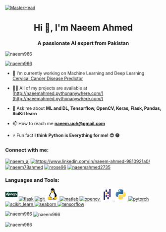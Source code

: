 [![MasterHead](https://media-exp1.licdn.com/dms/image/C4E16AQGDLURwP-MxHQ/profile-displaybackgroundimage-shrink_350_1400/0/1624432677770?e=1639008000&v=beta&t=BWvsqjIVnIKpjYocWZJQz6CKeyahHC6WDPqE6_Lpo20)](https://media-exp1.licdn.com/dms/image/C5616AQEirxLENwyb6g/profile-displaybackgroundimage-shrink_350_1400/0/1641455906576?e=1646870400&v=beta&t=6hEjmZLAGNZ2g3goR8d-e4BIYfyNkevZKssb4vNwmaE)
<h1 align="center">Hi 👋, I'm Naeem Ahmed</h1>
<h3 align="center">A passionate AI expert from Pakistan</h3>

<p align="left"> <img src="https://komarev.com/ghpvc/?username=naeem966&label=Profile%20views&color=0e75b6&style=flat" alt="naeem966" /> </p>

<p align="left"> <a href="https://github.com/ryo-ma/github-profile-trophy"><img src="https://github-profile-trophy.vercel.app/?username=naeem966" alt="naeem966" /></a> </p>

- 🔭 I’m currently working on Machine Learning and Deep Learning [Cervical Cancer Disease Predictor](http://naeemahmed.pythonanywhere.com/)

- 👨‍💻 All of my projects are available at [http://naeemahmed.pythonanywhere.com/](http://naeemahmed.pythonanywhere.com/)

- 💬 Ask me about **ML and DL, Tensorflow, OpenCV, Keras, Flask, Pandas, SciKit learn**

- 📫 How to reach me **naeem.uoh@gmail.com**

- ⚡ Fun fact **I think Python is Everything for me! 😍 😁**

<h3 align="left">Connect with me:</h3>
<p align="left">
<a href="https://twitter.com/naeem_ai" target="blank"><img align="center" src="https://raw.githubusercontent.com/rahuldkjain/github-profile-readme-generator/master/src/images/icons/Social/twitter.svg" alt="naeem_ai" height="30" width="40" /></a>
<a href="https://linkedin.com/in/https://www.linkedin.com/in/naeem-ahmed-9810921a0/" target="blank"><img align="center" src="https://raw.githubusercontent.com/rahuldkjain/github-profile-readme-generator/master/src/images/icons/Social/linked-in-alt.svg" alt="https://www.linkedin.com/in/naeem-ahmed-9810921a0/" height="30" width="40" /></a>
<a href="https://kaggle.com/naeem78ahmed" target="blank"><img align="center" src="https://raw.githubusercontent.com/rahuldkjain/github-profile-readme-generator/master/src/images/icons/Social/kaggle.svg" alt="naeem78ahmed" height="30" width="40" /></a>
<a href="https://fb.com/nrose96" target="blank"><img align="center" src="https://raw.githubusercontent.com/rahuldkjain/github-profile-readme-generator/master/src/images/icons/Social/facebook.svg" alt="nrose96" height="30" width="40" /></a>
<a href="https://instagram.com/naeemahmed2735" target="blank"><img align="center" src="https://raw.githubusercontent.com/rahuldkjain/github-profile-readme-generator/master/src/images/icons/Social/instagram.svg" alt="naeemahmed2735" height="30" width="40" /></a>
</p>

<h3 align="left">Languages and Tools:</h3>
<p align="left"> <a href="https://www.djangoproject.com/" target="_blank" rel="noreferrer"> <img src="https://raw.githubusercontent.com/devicons/devicon/master/icons/django/django-original.svg" alt="django" width="40" height="40"/> </a> <a href="https://flask.palletsprojects.com/" target="_blank" rel="noreferrer"> <img src="https://www.vectorlogo.zone/logos/pocoo_flask/pocoo_flask-icon.svg" alt="flask" width="40" height="40"/> </a> <a href="https://git-scm.com/" target="_blank" rel="noreferrer"> <img src="https://www.vectorlogo.zone/logos/git-scm/git-scm-icon.svg" alt="git" width="40" height="40"/> </a> <a href="https://www.linux.org/" target="_blank" rel="noreferrer"> <img src="https://raw.githubusercontent.com/devicons/devicon/master/icons/linux/linux-original.svg" alt="linux" width="40" height="40"/> </a> <a href="https://www.mathworks.com/" target="_blank" rel="noreferrer"> <img src="https://upload.wikimedia.org/wikipedia/commons/2/21/Matlab_Logo.png" alt="matlab" width="40" height="40"/> </a> <a href="https://opencv.org/" target="_blank" rel="noreferrer"> <img src="https://www.vectorlogo.zone/logos/opencv/opencv-icon.svg" alt="opencv" width="40" height="40"/> </a> <a href="https://pandas.pydata.org/" target="_blank" rel="noreferrer"> <img src="https://raw.githubusercontent.com/devicons/devicon/2ae2a900d2f041da66e950e4d48052658d850630/icons/pandas/pandas-original.svg" alt="pandas" width="40" height="40"/> </a> <a href="https://www.python.org" target="_blank" rel="noreferrer"> <img src="https://raw.githubusercontent.com/devicons/devicon/master/icons/python/python-original.svg" alt="python" width="40" height="40"/> </a> <a href="https://pytorch.org/" target="_blank" rel="noreferrer"> <img src="https://www.vectorlogo.zone/logos/pytorch/pytorch-icon.svg" alt="pytorch" width="40" height="40"/> </a> <a href="https://scikit-learn.org/" target="_blank" rel="noreferrer"> <img src="https://upload.wikimedia.org/wikipedia/commons/0/05/Scikit_learn_logo_small.svg" alt="scikit_learn" width="40" height="40"/> </a> <a href="https://seaborn.pydata.org/" target="_blank" rel="noreferrer"> <img src="https://seaborn.pydata.org/_images/logo-mark-lightbg.svg" alt="seaborn" width="40" height="40"/> </a> <a href="https://www.tensorflow.org" target="_blank" rel="noreferrer"> <img src="https://www.vectorlogo.zone/logos/tensorflow/tensorflow-icon.svg" alt="tensorflow" width="40" height="40"/> </a> </p>

<p><img align="left" src="https://github-readme-stats.vercel.app/api/top-langs?username=naeem966&show_icons=true&locale=en&layout=compact" alt="naeem966" /></p>

<p>&nbsp;<img align="center" src="https://github-readme-stats.vercel.app/api?username=naeem966&show_icons=true&locale=en" alt="naeem966" /></p>

<p><img align="center" src="https://github-readme-streak-stats.herokuapp.com/?user=naeem966&" alt="naeem966" /></p>
